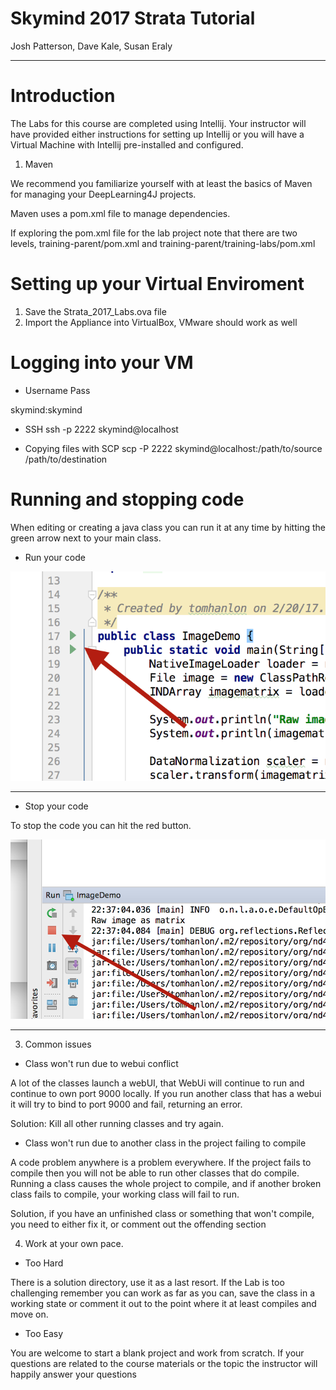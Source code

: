 # Skymind 2017 Strata Tutorial

Josh Patterson, Dave Kale, Susan Eraly



----------
<div style="page-break-after: always;"></div>


# Introduction

The Labs for this course are completed using Intellij. Your instructor will have provided either instructions for setting up Intellij or you will have a Virtual Machine with Intellij pre-installed and configured.

1. Maven

We recommend you familiarize yourself with at least the basics of Maven for managing your DeepLearning4J projects.

Maven uses a pom.xml file to manage dependencies.

If exploring the pom.xml file for the lab project note that there are two levels, training-parent/pom.xml and training-parent/training-labs/pom.xml


# Setting up your Virtual Enviroment

1. Save the Strata_2017_Labs.ova file
2. Import the Appliance into VirtualBox, VMware should work as well

# Logging into your VM

* Username Pass

skymind:skymind

* SSH
 ssh -p 2222 skymind@localhost
 
* Copying files with SCP
scp -P 2222 skymind@localhost:/path/to/source /path/to/destination




# Running and stopping code

When editing or creating a java class you can run it at any time by hitting the green arrow next to your main class.

* Run your code

![alt text](resources/run_code.png)

---------------

* Stop your code

To stop the code you can hit the red button.


![alt text](resources/stop_code.png)

---------
3. Common issues


* Class won't run due to webui conflict

A lot of the classes launch a webUI, that WebUi will continue to run and continue to own port 9000 locally. If you run another class that has a webui it will try to bind to port 9000 and fail, returning an error. 

Solution: Kill all other running classes and try again.

* Class won't run due to another class in the project failing to compile

A code problem anywhere is a problem everywhere. If the project fails to compile then you will not be able to run other classes that do compile. Running a class causes the whole project to compile, and if another broken class fails to compile, your working class will fail to run.

Solution, if you have an unfinished class or something that won't compile, you need to either fix it, or comment out the offending section


4. Work at your own pace.

* Too Hard

There is a solution directory, use it as a last resort. If the Lab is too challenging remember you can work as far as you can, save the class in a working state or comment it out to the point where it at least compiles and move on.


* Too Easy

You are welcome to start a blank project and work from scratch. If your questions are related to the course materials or the topic the instructor will happily answer your questions
